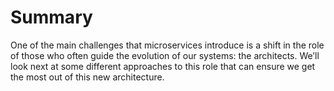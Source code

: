 # Summary

One of the main challenges that microservices introduce is a shift in the role of those who often guide the evolution of our systems: the architects. We’ll look next at some different approaches to this role that can ensure we get the most out of this new architecture.